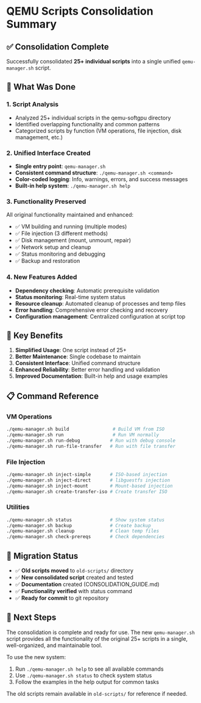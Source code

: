# QEMU Scripts Consolidation Summary

## ✅ Consolidation Complete

Successfully consolidated **25+ individual scripts** into a single unified `qemu-manager.sh` script.

## 📁 What Was Done

### 1. Script Analysis
- Analyzed 25+ individual scripts in the qemu-softgpu directory
- Identified overlapping functionality and common patterns
- Categorized scripts by function (VM operations, file injection, disk management, etc.)

### 2. Unified Interface Created
- **Single entry point**: `qemu-manager.sh`
- **Consistent command structure**: `./qemu-manager.sh <command>`
- **Color-coded logging**: Info, warnings, errors, and success messages
- **Built-in help system**: `./qemu-manager.sh help`

### 3. Functionality Preserved
All original functionality maintained and enhanced:
- ✅ VM building and running (multiple modes)
- ✅ File injection (3 different methods)
- ✅ Disk management (mount, unmount, repair)
- ✅ Network setup and cleanup
- ✅ Status monitoring and debugging
- ✅ Backup and restoration

### 4. New Features Added
- **Dependency checking**: Automatic prerequisite validation
- **Status monitoring**: Real-time system status
- **Resource cleanup**: Automated cleanup of processes and temp files
- **Error handling**: Comprehensive error checking and recovery
- **Configuration management**: Centralized configuration at script top

## 🎯 Key Benefits

1. **Simplified Usage**: One script instead of 25+
2. **Better Maintenance**: Single codebase to maintain
3. **Consistent Interface**: Unified command structure
4. **Enhanced Reliability**: Better error handling and validation
5. **Improved Documentation**: Built-in help and usage examples

## 📋 Command Reference

### VM Operations
```bash
./qemu-manager.sh build                # Build VM from ISO
./qemu-manager.sh run                  # Run VM normally  
./qemu-manager.sh run-debug           # Run with debug console
./qemu-manager.sh run-file-transfer   # Run with file transfer
```

### File Injection  
```bash
./qemu-manager.sh inject-simple       # ISO-based injection
./qemu-manager.sh inject-direct       # libguestfs injection
./qemu-manager.sh inject-mount        # Mount-based injection
./qemu-manager.sh create-transfer-iso # Create transfer ISO
```

### Utilities
```bash
./qemu-manager.sh status              # Show system status
./qemu-manager.sh backup              # Create backup
./qemu-manager.sh cleanup             # Clean temp files
./qemu-manager.sh check-prereqs       # Check dependencies
```

## 🔄 Migration Status

- ✅ **Old scripts moved** to `old-scripts/` directory
- ✅ **New consolidated script** created and tested
- ✅ **Documentation** created (CONSOLIDATION_GUIDE.md)
- ✅ **Functionality verified** with status command
- ✅ **Ready for commit** to git repository

## 🚀 Next Steps

The consolidation is complete and ready for use. The new `qemu-manager.sh` script provides all the functionality of the original 25+ scripts in a single, well-organized, and maintainable tool.

To use the new system:
1. Run `./qemu-manager.sh help` to see all available commands
2. Use `./qemu-manager.sh status` to check system status
3. Follow the examples in the help output for common tasks

The old scripts remain available in `old-scripts/` for reference if needed.

